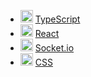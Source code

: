 - <img src="https://img.icons8.com/color/48/000000/typescript.png" alt="TypeScript" width="20"/>   [TypeScript](https://www.typescriptlang.org/)
- <img src="https://upload.wikimedia.org/wikipedia/commons/a/a7/React-icon.svg" alt="React" width="20"/>   [React](https://ru.reactjs.org/)
- <img src="https://upload.wikimedia.org/wikipedia/commons/9/96/Socket-io.svg" alt="Socket.io" width="20"/>   [Socket.io](https://socket.io/)
- <img src="https://upload.wikimedia.org/wikipedia/commons/d/d5/CSS3_logo_and_wordmark.svg" alt="CSS" width="20"/>   [CSS](https://www.w3.org)
